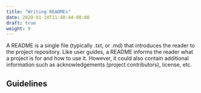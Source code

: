 ```yaml
---
title: "Writing READMEs"
date: 2020-01-10T11:48:44-08:00
draft: true
weight: 9
---
```


A README is a single file (typically .txt, or .md) that introduces the reader to the project repository. Like user guides, a README informs the reader what a project is for and how to use it. However, it could also contain additional information such as acknowledgements (project contributors), license, etc.

## Guidelines